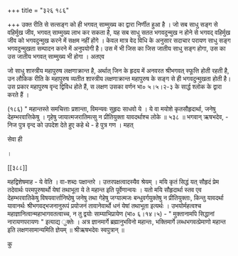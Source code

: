 +++
title = "३२६ १८६"

+++
उक्त रीति से सत्सङ्ग को ही भगवत् साम्मुख्य का द्वारा निर्णीत हुआ है । जो सब साधु सङ्ग से वहिर्मुख जीव, भगवत् साम्मुख्य लाभ कर सकता है, यह सब साधु सतत भगवदुन्मुख न होने से भगवद् वहिर्मुख जीव को भगवदुन्मुख करने में सक्षम नहीं होंगे । केवल मात्र वेद विधि के अनुसार सदाचार परायण साधु सङ्ग भगवदुन्मुखता सम्पादन करने में अनुपयोगी है। उस में भी जिस का जिस जातीय साधु सङ्ग होगा, उस का उस जातीय भगवत् साम्मुख्य भी होगा । अतएव 

जो साधु शास्त्रीय महापुरुष लक्षणाक्रान्त है, अर्थात् जिन के हृदय में अनवरत श्रीभगवत् स्फूत्ति होती रहती है, उन लौकिक रीति के महापुरुष व्यतीत शास्त्रीय लक्षणाक्रान्त महापुरुष के सङ्ग से ही भगवदुन्मुखता होती है। उस प्रकार महापुरुष वृन्द द्विविध होते हैं, स लक्षण उसका वर्णन भा० ५।५।२-३ के सार्द्ध श्लोक के द्वारा करते हैं । 

(१८६) " महान्तस्ते समचित्ताः प्रशान्ता, विमन्यवः सुहृदः साधवो ये । ये वा मयोशे कृतसौहृदार्था, जनेषु देहम्भरवात्तिकेषु । गृहेषु जायात्मजरातिमत्सु न प्रीतियुक्ता यावदर्थाश्च लोके ॥ ५३८ ॥ भगवान् ऋषभदेव, - निज पुत्र वृन्द को उपदेश देते हुए कहे थे - हे पुत्र गण । महत् 

सेवा ही 

। 

[[३८८]] 

महद्विशेषमाह - ये वेति । वा-शब्दः पक्षान्तरे । उत्तरपक्षत्वादस्यैव श्रेयम् । मयि कृतं सिद्धं यत् सौहृदं प्रेम तदेवार्थः परमपुरुषार्थो येषां तथाभूता ये ते महान्त इति पूर्वेणान्वयः । यतो मयि सौहृदार्था स्तव एव देहम्भरवातिकेषु विषयवार्त्तानिष्ठेषु जनेषु तथा गेहेषु जग्यात्मजः बन्धुवर्गयुक्तेषु न प्रीतियुक्ताः, किन्तु यावदर्था यावानर्थः श्रीभगवद्भजनानुरूपं प्रयोजनं तावानेवार्थो धनं येषां तथाभूता इत्यर्थः । उभयोर्महत्वश्च महाज्ञानित्वान्महाभागवतत्वाच्च, न तु द्वयोः साम्याभिप्रायेण (भा० ६।१४।५) - " मुक्तानामपि सिद्धानां नारायणपरायणः " इत्याद्य ुक्तेः । अत्र ज्ञानमार्गे ब्रह्मानुभविनो महान्तः, भक्तिमार्गे लब्धभगवत्प्रेमाणो महान्त इति लक्षणसामान्यमिति ज्ञेयम् ॥ श्रीऋषभदेवः स्वपुत्रान् ॥ 

कु 
